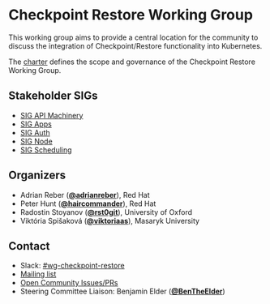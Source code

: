 <!---
This is an autogenerated file!

Please do not edit this file directly, but instead make changes to the
sigs.yaml file in the project root.

To understand how this file is generated, see https://git.k8s.io/community/generator/README.md
--->
# Checkpoint Restore Working Group

This working group aims to provide a central location for the community to discuss the integration of Checkpoint/Restore functionality into Kubernetes.

The [charter](charter.md) defines the scope and governance of the Checkpoint Restore Working Group.

## Stakeholder SIGs
* [SIG API Machinery](/sig-api-machinery)
* [SIG Apps](/sig-apps)
* [SIG Auth](/sig-auth)
* [SIG Node](/sig-node)
* [SIG Scheduling](/sig-scheduling)



## Organizers

* Adrian Reber (**[@adrianreber](https://github.com/adrianreber)**), Red Hat
* Peter Hunt (**[@haircommander](https://github.com/haircommander)**), Red Hat
* Radostin Stoyanov (**[@rst0git](https://github.com/rst0git)**), University of Oxford
* Viktória Spišaková (**[@viktoriaas](https://github.com/viktoriaas)**), Masaryk University

## Contact
- Slack: [#wg-checkpoint-restore](https://kubernetes.slack.com/messages/wg-checkpoint-restore)
- [Mailing list](https://groups.google.com/a/kubernetes.io/g/wg-checkpoint-restore)
- [Open Community Issues/PRs](https://github.com/kubernetes/community/labels/wg%2Fcheckpoint-restore)
- Steering Committee Liaison: Benjamin Elder (**[@BenTheElder](https://github.com/BenTheElder)**)
<!-- BEGIN CUSTOM CONTENT -->

<!-- END CUSTOM CONTENT -->
